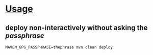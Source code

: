# [Usage](https://maven.apache.org/plugins/maven-gpg-plugin/usage.html)
## deploy non-interactively without asking the *passphrase*
`MAVEN_GPG_PASSPHRASE=thephrase mvn clean deploy`
